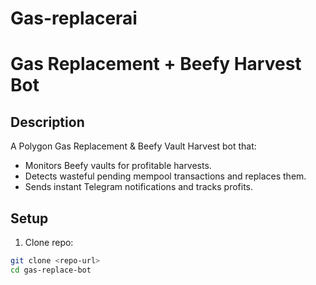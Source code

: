 # Gas-replacerai
# Gas Replacement + Beefy Harvest Bot

## Description
A Polygon Gas Replacement & Beefy Vault Harvest bot that:
- Monitors Beefy vaults for profitable harvests.
- Detects wasteful pending mempool transactions and replaces them.
- Sends instant Telegram notifications and tracks profits.

## Setup

1. Clone repo:
```bash
git clone <repo-url>
cd gas-replace-bot
